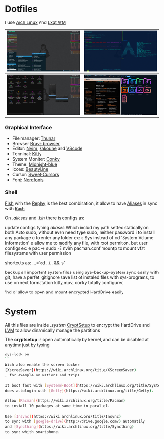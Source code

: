 # Dotfiles

I use [Arch Linux](https://wiki.archlinux.org/title/Main_page)
And [Lxqt  WM](https://lxqt-project.org/)

![](.system/demo/1.png)        |  ![](.system/demo/2.png) 
:-----------------------------:|:-------------------------:
![](.system/demo/3.png)        |  ![](.system/demo/4.png)      

### Graphical Interface
* File manager: [Thunar](https://wiki.archlinux.org/title/Thunar)
* Browser [Brave browser](https://aur.archlinux.org/packages/brave-bin)
* Editor: [Nvim](https://wiki.archlinux.org/title/Neovim), [kakoune](https://wiki.archlinux.org/title/Kakoune) 
and [VScode](https://wiki.archlinux.org/title/Visual_Studio_Code) 
* Terminal: [Kitty](https://wiki.archlinux.org/title/Kitty)
* System Monitor: [Conky](https://wiki.archlinux.org/title/Conky)
* Theme: [Midnight-blue](https://aur.archlinux.org/packages/midnight-gtk-theme-git)
* Icons: [BeautyLine](https://aur.archlinux.org/packages/beautyline)
* Cursor: [Sweet-Cursors](https://aur.archlinux.org/packages/sweet-cursor-theme-git)
* Font: [Nerdfonts](https://aur.archlinux.org/packages/nerd-fonts-complete)

### Shell
[Fish](https://fishshell.com/)
with the [Replay](https://github.com/jorgebucaran/replay.fish)
is the best combination,
it allow to have [Aliases](https://wiki.archlinux.org/title/Bash#Aliases)
in sync with [Bash](https://wiki.archlinux.org/title/Bash)

On *.aliases* and *.bin* there is configs as:


update configs typing *aliases*
Which includ my path setted statically on both
Auto sudo, without even need type sudo, neither password
i <package> to install any package
c <part of folder name> to enter any folder
ex: c Sys instead of cd 'System Volume Information'
e <part of file name> allow me to modify any file, with root permition, but user configs
ex: e pac -> sudo -E nvim pacman.conf
mountp to mount vfat filesystems with user permission

shortcuts as:
...='cd ../.. && ls'

backup all important system files using sys-backup-system
sync easily with git, have a perfet .gitignore
save list of instaled files with sys-programs, to use on next formatation
kitty,mpv, conky totally configured 

'hd o' allow to open and mount encrypted HardDrive easily

# System
All this files are inside *.system*
[CryptSetup](https://wiki.archlinux.org/title/Dm-crypt/Encrypting_an_entire_system)
to encrypt the HardDrive
and [LVM](https://wiki.archlinux.org/title/LVM)
to allow dinamically manage the partitions

The **cryptsetup** is open automatically by kernel, and can be disabled at anytime just by typing
```bash
sys-lock on
``
Wich also enable the screen locker 
[XscreeSaver](https://wiki.archlinux.org/title/XScreenSaver)
, for exemple on vations and trips

It boot fast with [Systemd-Boot](https://wiki.archlinux.org/title/Systemd-boot),
does autologin with [Getty](https://wiki.archlinux.org/title/Getty).

Allow [Pacman](https://wiki.archlinux.org/title/Pacman)
to install 10 packages at same time in parallel.

Use [Insync](https://wiki.archlinux.org/title/Insync) 
to sync with [google-drive](http://drive.google.com/) automatily
and [Syncthing](https://wiki.archlinux.org/title/Syncthing)
to sync whith smartphone.










